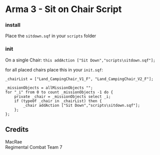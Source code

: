 # Arma 3 - Sit on Chair Script
### install

Place the `sitdown.sqf` in your `scripts` folder

### init
On a single Chair:
	`this addAction ["Sit Down","scripts\sitdown.sqf"];`

for all placed chairs place this in your `init.sqf`:
```
_chairList = ["Land_CampingChair_V1_F", "Land_CampingChair_V2_F"];

_missionObjects = allMissionObjects "";
for "_i" from 0 to count _missionObjects -1 do { 
    private _chair = _missionObjects select _i;
    if (typeOf _chair in _chairList) then {
        _chair addAction ["Sit Down","scripts\sitdown.sqf"];
    };
};
```

## Credits
MacRae  
Regimental Combat Team 7
